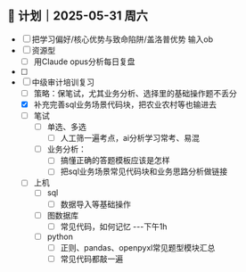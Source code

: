 
## 🧭 计划｜2025-05-31 周六
- [ ] 把学习偏好/核心优势与致命陷阱/盖洛普优势 输入ob  
- [ ] 资源型
	- [ ] 用Claude opus分析每日复盘
- [ ] 
- [ ] 中级审计培训复习
	- [ ] 策略：保笔试，尤其业务分析、选择里的基础操作题不丢分
	- [x] 补充完善sql业务场景代码块，把农业农村等也输进去
	- [ ] 笔试
		- [ ] 单选、多选
			- [ ] 人工筛一遍考点，ai分析学习常考、易混
		- [ ] 业务分析：
			- [ ] 搞懂正确的答题模板应该是怎样
			- [ ] 把sql业务场景常见代码块和业务思路分析做链接
	- [ ] 上机
		- [ ] sql
			- [ ] 数据导入等基础操作
		- [ ] 图数据库
			- [ ] 常见代码，如何记忆   ---下午1h
		- [ ] python
			- [ ] 正则、pandas、openpyxl常见题型模块汇总
			- [ ] 常见代码都敲一遍